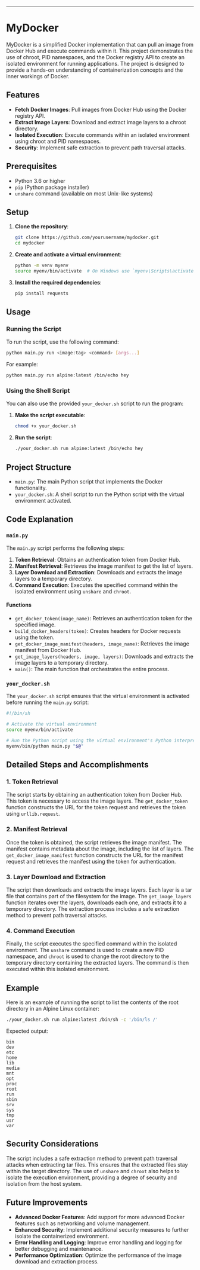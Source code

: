 

---

# MyDocker

MyDocker is a simplified Docker implementation that can pull an image from Docker Hub and execute commands within it. This project demonstrates the use of chroot, PID namespaces, and the Docker registry API to create an isolated environment for running applications. The project is designed to provide a hands-on understanding of containerization concepts and the inner workings of Docker.

## Features

- **Fetch Docker Images**: Pull images from Docker Hub using the Docker registry API.
- **Extract Image Layers**: Download and extract image layers to a chroot directory.
- **Isolated Execution**: Execute commands within an isolated environment using chroot and PID namespaces.
- **Security**: Implement safe extraction to prevent path traversal attacks.

## Prerequisites

- Python 3.6 or higher
- `pip` (Python package installer)
- `unshare` command (available on most Unix-like systems)

## Setup

1. **Clone the repository**:

   ```sh
   git clone https://github.com/yourusername/mydocker.git
   cd mydocker
   ```

2. **Create and activate a virtual environment**:

   ```sh
   python -m venv myenv
   source myenv/bin/activate  # On Windows use `myenv\Scripts\activate`
   ```

3. **Install the required dependencies**:

   ```sh
   pip install requests
   ```

## Usage

### Running the Script

To run the script, use the following command:

```sh
python main.py run <image:tag> <command> [args...]
```

For example:

```sh
python main.py run alpine:latest /bin/echo hey
```

### Using the Shell Script

You can also use the provided `your_docker.sh` script to run the program:

1. **Make the script executable**:

   ```sh
   chmod +x your_docker.sh
   ```

2. **Run the script**:

   ```sh
   ./your_docker.sh run alpine:latest /bin/echo hey
   ```

## Project Structure

- `main.py`: The main Python script that implements the Docker functionality.
- `your_docker.sh`: A shell script to run the Python script with the virtual environment activated.

## Code Explanation

### `main.py`

The `main.py` script performs the following steps:

1. **Token Retrieval**: Obtains an authentication token from Docker Hub.
2. **Manifest Retrieval**: Retrieves the image manifest to get the list of layers.
3. **Layer Download and Extraction**: Downloads and extracts the image layers to a temporary directory.
4. **Command Execution**: Executes the specified command within the isolated environment using `unshare` and `chroot`.

#### Functions

- `get_docker_token(image_name)`: Retrieves an authentication token for the specified image.
- `build_docker_headers(token)`: Creates headers for Docker requests using the token.
- `get_docker_image_manifest(headers, image_name)`: Retrieves the image manifest from Docker Hub.
- `get_image_layers(headers, image, layers)`: Downloads and extracts the image layers to a temporary directory.
- `main()`: The main function that orchestrates the entire process.

### `your_docker.sh`

The `your_docker.sh` script ensures that the virtual environment is activated before running the `main.py` script:

```sh
#!/bin/sh

# Activate the virtual environment
source myenv/bin/activate

# Run the Python script using the virtual environment's Python interpreter
myenv/bin/python main.py "$@"
```

## Detailed Steps and Accomplishments

### 1. Token Retrieval

The script starts by obtaining an authentication token from Docker Hub. This token is necessary to access the image layers. The `get_docker_token` function constructs the URL for the token request and retrieves the token using `urllib.request`.

### 2. Manifest Retrieval

Once the token is obtained, the script retrieves the image manifest. The manifest contains metadata about the image, including the list of layers. The `get_docker_image_manifest` function constructs the URL for the manifest request and retrieves the manifest using the token for authentication.

### 3. Layer Download and Extraction

The script then downloads and extracts the image layers. Each layer is a tar file that contains part of the filesystem for the image. The `get_image_layers` function iterates over the layers, downloads each one, and extracts it to a temporary directory. The extraction process includes a safe extraction method to prevent path traversal attacks.

### 4. Command Execution

Finally, the script executes the specified command within the isolated environment. The `unshare` command is used to create a new PID namespace, and `chroot` is used to change the root directory to the temporary directory containing the extracted layers. The command is then executed within this isolated environment.

## Example

Here is an example of running the script to list the contents of the root directory in an Alpine Linux container:

```sh
./your_docker.sh run alpine:latest /bin/sh -c '/bin/ls /'
```

Expected output:

```
bin
dev
etc
home
lib
media
mnt
opt
proc
root
run
sbin
srv
sys
tmp
usr
var
```

## Security Considerations

The script includes a safe extraction method to prevent path traversal attacks when extracting tar files. This ensures that the extracted files stay within the target directory. The use of `unshare` and `chroot` also helps to isolate the execution environment, providing a degree of security and isolation from the host system.

## Future Improvements

- **Advanced Docker Features**: Add support for more advanced Docker features such as networking and volume management.
- **Enhanced Security**: Implement additional security measures to further isolate the containerized environment.
- **Error Handling and Logging**: Improve error handling and logging for better debugging and maintenance.
- **Performance Optimization**: Optimize the performance of the image download and extraction process.



